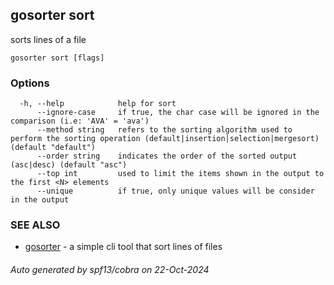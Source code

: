 ## gosorter sort

sorts lines of a file

```
gosorter sort [flags]
```

### Options

```
  -h, --help            help for sort
      --ignore-case     if true, the char case will be ignored in the comparison (i.e: 'AVA' = 'ava')
      --method string   refers to the sorting algorithm used to perform the sorting operation (default|insertion|selection|mergesort) (default "default")
      --order string    indicates the order of the sorted output (asc|desc) (default "asc")
      --top int         used to limit the items shown in the output to the first <N> elements
      --unique          if true, only unique values will be consider in the output
```

### SEE ALSO

* [gosorter](gosorter.md)	 - a simple cli tool that sort lines of files

###### Auto generated by spf13/cobra on 22-Oct-2024
